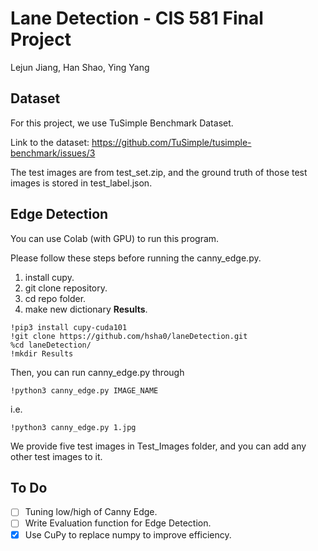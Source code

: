 # Lane Detection - CIS 581 Final Project
Lejun Jiang, Han Shao, Ying Yang

## Dataset
For this project, we use TuSimple Benchmark Dataset. 

Link to the dataset: https://github.com/TuSimple/tusimple-benchmark/issues/3

The test images are from test_set.zip, and the ground truth of those test images is stored in
test_label.json.

## Edge Detection
You can use Colab (with GPU) to run this program.

Please follow these steps before running the canny_edge.py.
1. install cupy.
2. git clone repository.
3. cd repo folder.
4. make new dictionary **Results**.

```commandline
!pip3 install cupy-cuda101 
!git clone https://github.com/hsha0/laneDetection.git
%cd laneDetection/
!mkdir Results
```
Then, you can run canny_edge.py through
```
!python3 canny_edge.py IMAGE_NAME
```
i.e.
```commandline
!python3 canny_edge.py 1.jpg
```

We provide five test images in Test_Images folder, and you can add any other 
test images to it.

## To Do

- [ ] Tuning low/high of Canny Edge.
- [ ] Write Evaluation function for Edge Detection.
- [x] Use CuPy to replace numpy to improve efficiency.
